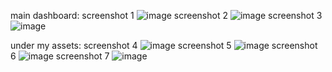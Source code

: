 main dashboard:
screenshot 1
![image](https://github.com/user-attachments/assets/96b15780-0cdb-4645-89be-3ca50c58e557)
screenshot 2
![image](https://github.com/user-attachments/assets/516f579e-58c2-4c53-8581-492b223d2e29)
screenshot 3
![image](https://github.com/user-attachments/assets/dd95704c-0cd6-45d1-b2e1-9bb4a29bf8e5)



under my assets: 
screenshot 4
![image](https://github.com/user-attachments/assets/a31d2f4c-d66f-4c16-9b6c-3c26ab9aac69)
screenshot 5
![image](https://github.com/user-attachments/assets/867bc31f-3641-4fac-8f0e-3f17bd73ad74)
screenshot 6
![image](https://github.com/user-attachments/assets/8d453282-b00b-46b7-ae83-146e5230c592)
screenshot 7
![image](https://github.com/user-attachments/assets/7ffc3642-9666-429e-bbd0-f54ac5370328)
